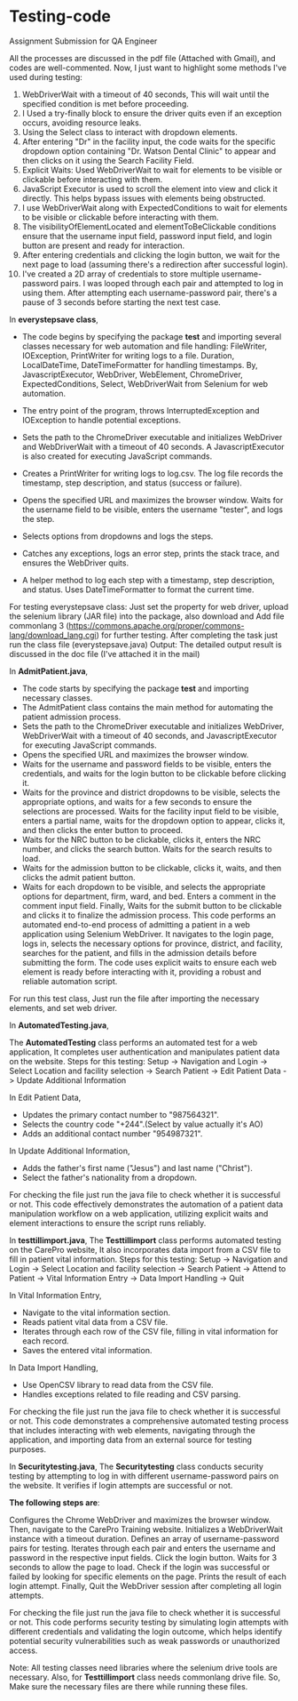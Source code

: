 # Testing-code
Assignment Submission for QA Engineer

All the processes are discussed in the pdf file (Attached with Gmail), and codes are well-commented. 
Now, I just want to highlight some methods I've used during testing:
1. WebDriverWait with a timeout of 40 seconds, This will wait until the specified condition is met before proceeding.
2. I Used a try-finally block to ensure the driver quits even if an exception occurs, avoiding resource leaks.
3. Using the Select class to interact with dropdown elements.
4. After entering "Dr" in the facility input, the code waits for the specific dropdown option containing "Dr. Watson Dental Clinic" to appear and then clicks on it using the Search Facility Field.
5. Explicit Waits: Used WebDriverWait to wait for elements to be visible or clickable before interacting with them.
6. JavaScript Executor is used to scroll the element into view and click it directly. This helps bypass issues with elements being obstructed.
7. I use WebDriverWait along with ExpectedConditions to wait for elements to be visible or clickable before interacting with them.
8. The visibilityOfElementLocated and elementToBeClickable conditions ensure that the username input field, password input field, and login button are present and ready for interaction.
9. After entering credentials and clicking the login button, we wait for the next page to load (assuming there's a redirection after successful login).
10. I've created a 2D array of credentials to store multiple username-password pairs. I was looped through each pair and attempted to log in using them. After attempting each username-password pair, there's a pause of 3 seconds before starting the next test case.

In **everystepsave class**, 
* The code begins by specifying the package **test** and importing several classes necessary for web automation and file handling:
	FileWriter, IOException, PrintWriter for writing logs to a file.
	Duration, LocalDateTime, DateTimeFormatter for handling timestamps.
	By, JavascriptExecutor, WebDriver, WebElement, ChromeDriver, ExpectedConditions, Select, WebDriverWait from Selenium for web automation.

* The entry point of the program, throws InterruptedException and IOException to handle potential exceptions.

* Sets the path to the ChromeDriver executable and initializes WebDriver and WebDriverWait with a timeout of 40 seconds. A JavascriptExecutor is also created for executing JavaScript commands.

* Creates a PrintWriter for writing logs to log.csv. The log file records the timestamp, step description, and status (success or failure).
* Opens the specified URL and maximizes the browser window. Waits for the username field to be visible, enters the username "tester", and logs the step.
* Selects options from dropdowns and logs the steps.
* Catches any exceptions, logs an error step, prints the stack trace, and ensures the WebDriver quits.
* A helper method to log each step with a timestamp, step description, and status. Uses DateTimeFormatter to format the current time.

For testing everystepsave class: Just set the property for web driver, upload the selenium library (JAR file) into the package, also download and Add file commonlang 3 (https://commons.apache.org/proper/commons-lang/download_lang.cgi) for further testing. After completing the task just run the class file (everystepsave.java)
Output: The detailed output result is discussed in the doc file (I've attached it in the mail)

In **AdmitPatient.java**,
* The code starts by specifying the package **test** and importing necessary classes.
* The AdmitPatient class contains the main method for automating the patient admission process.
* Sets the path to the ChromeDriver executable and initializes WebDriver, WebDriverWait with a timeout of 40 seconds, and JavascriptExecutor for executing JavaScript commands.
* Opens the specified URL and maximizes the browser window.
* Waits for the username and password fields to be visible, enters the credentials, and waits for the login button to be clickable before clicking it.
* Waits for the province and district dropdowns to be visible, selects the appropriate options, and waits for a few seconds to ensure the selections are processed. Waits for the facility input field to be visible, enters a partial name, waits for the dropdown option to appear, clicks it, and then clicks the enter button to proceed.
* Waits for the NRC button to be clickable, clicks it, enters the NRC number, and clicks the search button. Waits for the search results to load.
* Waits for the admission button to be clickable, clicks it, waits, and then clicks the admit patient button.
* Waits for each dropdown to be visible, and selects the appropriate options for department, firm, ward, and bed. Enters a comment in the comment input field.
Finally, Waits for the submit button to be clickable and clicks it to finalize the admission process.
This code performs an automated end-to-end process of admitting a patient in a web application using Selenium WebDriver. It navigates to the login page, logs in, selects the necessary options for province, district, and facility, searches for the patient, and fills in the admission details before submitting the form. The code uses explicit waits to ensure each web element is ready before interacting with it, providing a robust and reliable automation script.

For run this test class, Just run the file after importing the necessary elements, and set web driver.

In **AutomatedTesting.java**,

The **AutomatedTesting** class performs an automated test for a web application, It completes user authentication and manipulates patient data on the website.
Steps for this testing:
Setup -> Navigation and Login -> Select Location and facility selection -> Search Patient -> Edit Patient Data -> Update Additional Information

In Edit Patient Data,
* Updates the primary contact number to "987564321".
* Selects the country code "+244".(Select by value actually it's AO)
* Adds an additional contact number "954987321".

In Update Additional Information, 
* Adds the father's first name ("Jesus") and last name ("Christ").
* Select the father's nationality from a dropdown.

For checking the file just run the java file to check whether it is successful or not.
This code effectively demonstrates the automation of a patient data manipulation workflow on a web application, utilizing explicit waits and element interactions to ensure the script runs reliably.


In **testtillimport.java**,
The **Testtillimport** class performs automated testing on the CarePro website, It also incorporates data import from a CSV file to fill in patient vital information.
Steps for this testing:
Setup -> Navigation and Login -> Select Location and facility selection -> Search Patient -> Attend to Patient -> Vital Information Entry -> Data Import Handling -> Quit

In Vital Information Entry,
* Navigate to the vital information section.
* Reads patient vital data from a CSV file.
* Iterates through each row of the CSV file, filling in vital information for each record.
* Saves the entered vital information.

In Data Import Handling,
* Use OpenCSV library to read data from the CSV file.
* Handles exceptions related to file reading and CSV parsing.

For checking the file just run the java file to check whether it is successful or not.
This code demonstrates a comprehensive automated testing process that includes interacting with web elements, navigating through the application, and importing data from an external source for testing purposes.


In **Securitytesting.java**,
The **Securitytesting** class conducts security testing by attempting to log in with different username-password pairs on the website. It verifies if login attempts are successful or not.

**The following steps are**:

Configures the Chrome WebDriver and maximizes the browser window. Then, navigate to the CarePro Training website. Initializes a WebDriverWait instance with a timeout duration. Defines an array of username-password pairs for testing. Iterates through each pair and enters the username and password in the respective input fields. Click the login button. Waits for 3 seconds to allow the page to load. Check if the login was successful or failed by looking for specific elements on the page. Prints the result of each login attempt. Finally, Quit the WebDriver session after completing all login attempts.

For checking the file just run the java file to check whether it is successful or not.
This code performs security testing by simulating login attempts with different credentials and validating the login outcome, which helps identify potential security vulnerabilities such as weak passwords or unauthorized access.

Note: All testing classes need libraries where the selenium drive tools are necessary. Also, for **Testtillimport** class needs commonlang drive file. So, Make sure the necessary files are there while running these files.
